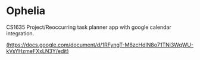 # Ophelia
CS1635 Project/Reoccurring task planner app with google calendar integration.


[(https://docs.google.com/document/d/1RFyngT-M6zcHdIN8o71TNi3WqWU-kVsYHzmeFXxLN3Y/edit)](#1-this-is-my-header)

